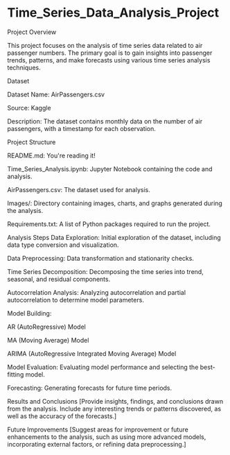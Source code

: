 # Time_Series_Data_Analysis_Project

Project Overview

This project focuses on the analysis of time series data related to air passenger numbers. The primary goal is to gain insights into passenger trends, patterns, and make forecasts using various time series analysis techniques.

Dataset

Dataset Name: AirPassengers.csv

Source: Kaggle

Description: The dataset contains monthly data on the number of air passengers, with a timestamp for each observation.

Project Structure

README.md: You're reading it!

Time_Series_Analysis.ipynb: Jupyter Notebook containing the code and analysis.

AirPassengers.csv: The dataset used for analysis.

Images/: Directory containing images, charts, and graphs generated during the analysis.

Requirements.txt: A list of Python packages required to run the project.



Analysis Steps
Data Exploration: Initial exploration of the dataset, including data type conversion and visualization.

Data Preprocessing: Data transformation and stationarity checks.

Time Series Decomposition: Decomposing the time series into trend, seasonal, and residual components.

Autocorrelation Analysis: Analyzing autocorrelation and partial autocorrelation to determine model parameters.

Model Building:

AR (AutoRegressive) Model

MA (Moving Average) Model

ARIMA (AutoRegressive Integrated Moving Average) Model

Model Evaluation: Evaluating model performance and selecting the best-fitting model.

Forecasting: Generating forecasts for future time periods.

Results and Conclusions
[Provide insights, findings, and conclusions drawn from the analysis. Include any interesting trends or patterns discovered, as well as the accuracy of the forecasts.]

Future Improvements
[Suggest areas for improvement or future enhancements to the analysis, such as using more advanced models, incorporating external factors, or refining data preprocessing.]
